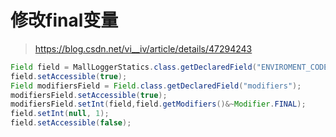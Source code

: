 # 修改final变量

>https://blog.csdn.net/vi__iv/article/details/47294243

```java
Field field = MallLoggerStatics.class.getDeclaredField("ENVIROMENT_CODE");
field.setAccessible(true);
Field modifiersField = Field.class.getDeclaredField("modifiers");
modifiersField.setAccessible(true);
modifiersField.setInt(field,field.getModifiers()&~Modifier.FINAL);
field.setInt(null, 1);
field.setAccessible(false);
```

